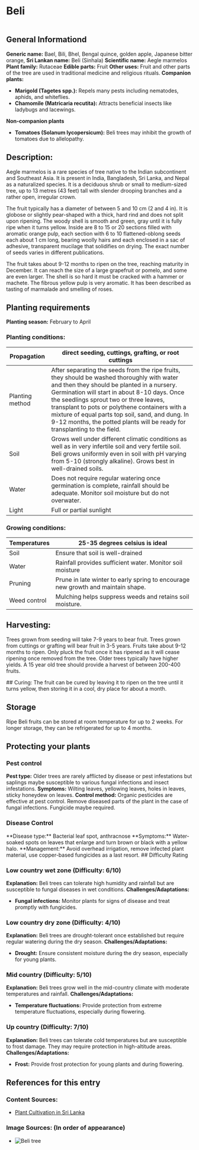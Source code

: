 # Beli
<IMAGE>

## General Informationd
**Generic name:** Bael, Bili, Bhel, Bengal quince, golden apple, Japanese bitter orange,
**Sri Lankan name:** Beli (Sinhala)
**Scientific name:** Aegle marmelos
**Plant family:** Rutaceae
**Edible parts:** Fruit
**Other uses:** Fruit and other parts of the tree are used in traditional medicine and religious rituals.
<update>
**Companion plants:**
- **Marigold (Tagetes spp.):** Repels many pests including nematodes, aphids, and whiteflies.
- **Chamomile (Matricaria recutita):** Attracts beneficial insects like ladybugs and lacewings.

**Non-companion plants**
- **Tomatoes (Solanum lycopersicum):** Beli trees may inhibit the growth of tomatoes due to allelopathy.
</update>

## Description:
Aegle marmelos is a rare species of tree native to the Indian subcontinent and Southeast Asia. It is present in India, Bangladesh, Sri Lanka, and Nepal as a naturalized species. It is a deciduous shrub or small to medium-sized tree, up to 13 metres (43 feet) tall with slender drooping branches and a rather open, irregular crown.

The fruit typically has a diameter of between 5 and 10 cm (2 and 4 in). It is globose or slightly pear-shaped with a thick, hard rind and does not split upon ripening. The woody shell is smooth and green, gray until it is fully ripe when it turns yellow. Inside are 8 to 15 or 20 sections filled with aromatic orange pulp, each section with 6 to 10 flattened-oblong seeds each about 1 cm long, bearing woolly hairs and each enclosed in a sac of adhesive, transparent mucilage that solidifies on drying. The exact number of seeds varies in different publications.

The fruit takes about 9-12 months to ripen on the tree, reaching maturity in December. It can reach the size of a large grapefruit or pomelo, and some are even larger. The shell is so hard it must be cracked with a hammer or machete. The fibrous yellow pulp is very aromatic. It has been described as tasting of marmalade and smelling of roses.

## Planting requirements
<update>**Planting season:** February to April</update>

### Planting conditions:
| **Propagation** | direct seeding, cuttings, grafting, or root cuttings |
|----|----|
| Planting method | After separating the seeds from the ripe fruits, they should be washed thoroughly with water and then they should be planted in a nursery. Germination will start in about 8-10 days. Once the seedlings sprout two or three leaves, transplant to pots or polythene containers with a mixture of equal parts top soil, sand, and dung. In 9-12 months, the potted plants will be ready for transplanting to the field. |
| Soil | Grows well under different climatic conditions as well as in very infertile soil and very fertile soil. Beli grows uniformly even in soil with pH varying from 5-10 (strongly alkaline). Grows best in well-drained soils. |
| Water | Does not require regular watering once germination is complete, rainfall should be adequate. Monitor soil moisture but do not overwater. |
| Light | Full or partial sunlight |

### Growing conditions:

| Temperatures | 25-35 degrees celsius is ideal |
|----|----|
| Soil | Ensure that soil is well-drained |
| Water | Rainfall provides sufficient water. Monitor soil moisture |
| Pruning | Prune in late winter to early spring to encourage new growth and maintain shape. |
| Weed control | Mulching helps suppress weeds and retains soil moisture. |

## Harvesting:
Trees grown from seeding will take 7-9 years to bear fruit. Trees grown from cuttings or grafting will bear fruit in 3-5 years. Fruits take about 9-12 months to ripen. Only pluck the fruit once it has ripened as it will cease ripening once removed from the tree. Older trees typically have higher yields. A 15 year old tree should provide a harvest of between 200-400 fruits.

<update>
## Curing:
The fruit can be cured by leaving it to ripen on the tree until it turns yellow, then storing it in a cool, dry place for about a month.

## Storage
Ripe Beli fruits can be stored at room temperature for up to 2 weeks. For longer storage, they can be refrigerated for up to 4 months.
</update>
## Protecting your plants
### Pest control
**Pest type:** Older trees are rarely afflicted by disease or pest infestations but saplings maybe susceptible to various fungal infections and insect infestations.
<update>**Symptoms:** Wilting leaves, yellowing leaves, holes in leaves, sticky honeydew on leaves.</update>
**Control method:** Organic pesticides are effective at pest control. Remove diseased parts of the plant in the case of fungal infections. Fungicide maybe required.

### Disease Control
<update>
**Disease type:** Bacterial leaf spot, anthracnose
**Symptoms:** Water-soaked spots on leaves that enlarge and turn brown or black with a yellow halo.
**Management:** Avoid overhead irrigation, remove infected plant material, use copper-based fungicides as a last resort.
</update>
## Difficulty Rating

### Low country wet zone (Difficulty: 6/10)
**Explanation:** Beli trees can tolerate high humidity and rainfall but are susceptible to fungal diseases in wet conditions.
**Challenges/Adaptations:**
- **Fungal infections:** Monitor plants for signs of disease and treat promptly with fungicides.

### Low country dry zone (Difficulty: 4/10)
**Explanation:** Beli trees are drought-tolerant once established but require regular watering during the dry season.
**Challenges/Adaptations:**
- **Drought:** Ensure consistent moisture during the dry season, especially for young plants.

### Mid country (Difficulty: 5/10)
**Explanation:** Beli trees grow well in the mid-country climate with moderate temperatures and rainfall.
**Challenges/Adaptations:**
- **Temperature fluctuations:** Provide protection from extreme temperature fluctuations, especially during flowering.

### Up country (Difficulty: 7/10)
**Explanation:** Beli trees can tolerate cold temperatures but are susceptible to frost damage. They may require protection in high-altitude areas.
**Challenges/Adaptations:**
- **Frost:** Provide frost protection for young plants and during flowering.

## References for this entry
### Content Sources:
- [Plant Cultivation in Sri Lanka](https://www.amazon.com/Plant-Cultivation-Sri-Lanka-Mahindapala/dp/955812036X)

### Image Sources: (In order of appearance)
- ![Beli tree](https://upload.wikimedia.org/wikipedia/commons/a/a7/Aegle_marmelos_flower.jpg)